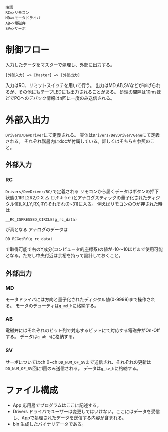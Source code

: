 ```
略語
RC=>リモコン
MD=>モータドライバ
AB=>電磁弁
SV=>サーボ
```

# 制御フロー
入力したデータをマスターで処理し、外部に出力する。
```
[外部入力] => [Master] => [外部出力]
```
入力はRC、リミットスイッチを用いて行う。
出力はMD,AB,SVなどが挙げられるが、その他にもテープLEDにも出力されることがある。
処理の間隔は10msほどでPCへのデバック情報はn回に一度のみ送信される。

# 外部入出力
`Drivers/DevDriver`にて定義される。
実体は`Drivers/DevDriver/Gene`にて定義される。
それぞれ階層内にdocが付属している。詳しくはそちらを参照のこと。

## 外部入力
### RC
`Drivers/DevDriver/RC/`で定義される
リモコンから届くデータはボタンの押下状態(L1R1L2R2,O X △ □,↑↓→←)とアナログスティックの量子化されたディジタル値(LX,LY,RX,RY)それぞれ(0~31)に入る。
例えばリモコンの○が押された時は
```c
__RC_ISPRESSED_CIRCLE(g_rc_data)
```
が真となる
アナログのデータは
```c
DD_RCGetRY(g_rc_data)
```
で取得可能で右のY成分(コンピュータ的座標系)の値が-10〜10ほどまで使用可能となる。ただし中央付近は余裕を持って設計しておくこと。

## 外部出力
### MD
モータドライバには方向と量子化されたディジタル値(0-9999)まで操作される。
モータのデューティは`g_md_h`に格納する。

### AB
電磁弁にはそれぞれのビット列で対応するビットにて対応する電磁弁がOn-Offする。
データは`g_ab_h`に格納する。

### SV
サーボについてはch 0~ch `DD_NUM_OF_SV`まで送信され、それぞれの更新は`DD_NUM_OF_SV`回に1回のみ送信される。
データは`g_sv_h`に格納する。

# ファイル構成
- App
応用層でプログラムはここに記述する。
- Drivers
ドライバでユーザーは変更してはいけない。ここにはデータを受信し、Appで処理されたデータを送信する内容が含まれる。
- bin
生成したバイナリデータである。
